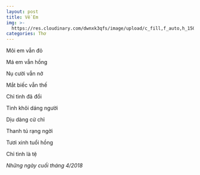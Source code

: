 ```yaml
---
layout: post
title: Về Em
img: >-
  https://res.cloudinary.com/dwnxk3qfs/image/upload/c_fill,f_auto,h_150,q_auto,w_150/v1577959478/anxfxlu_mcutzn.jpg
categories: Thơ
---
```

Môi em vẫn đỏ 

Má em vẫn hồng 

Nụ cười vẫn nở 

Mắt biếc vẫn thế 

Chỉ tình đã đổi 

Tinh khôi dáng người 

Dịu dàng cử chỉ 

Thanh tú rạng ngời 

Tươi xinh tuổi hồng 

Chỉ tình là tệ 

_Những ngày cuối tháng 4/2018_
